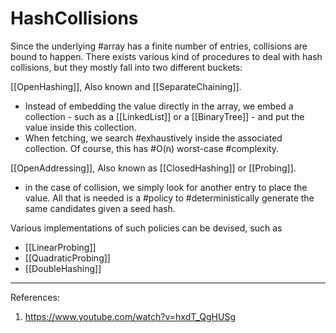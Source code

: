 # HashCollisions

Since the underlying #array has a finite number of entries, collisions are bound to happen. There exists various kind of procedures to deal with hash collisions, but they mostly fall into two different buckets:

[[OpenHashing]], Also known and [[SeparateChaining]].

* Instead of embedding the value directly in the array, we embed a collection - such as a [[LinkedList]] or a [[BinaryTree]] -  and put the value inside this collection.
* When fetching, we search #exhaustively inside the associated collection. Of course, this has #O(n) worst-case #complexity.

[[OpenAddressing]], Also known as [[ClosedHashing]] or [[Probing]].

* in the case of collision, we simply look for another entry to place the value. All that is needed is a #policy to #deterministically generate the same candidates given a seed hash.

Various implementations of such policies can be devised, such as

* [[LinearProbing]]
* [[QuadraticProbing]]
* [[DoubleHashing]]

___

References:

1. <https://www.youtube.com/watch?v=hxdT_QgHUSg>
